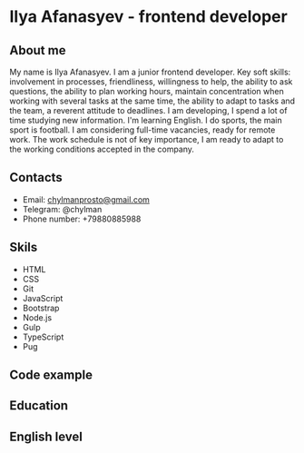 # Ilya Afanasyev - frontend developer

## About me

My name is Ilya Afanasyev. I am a junior frontend developer. Key soft skills: involvement in processes, friendliness, willingness to help, the ability
to ask questions, the ability to plan working hours, maintain concentration when working with
several tasks at the same time, the ability to adapt to tasks and the team, a reverent
attitude to deadlines.
I am developing, I spend a lot of time studying new information.
I'm learning English. I do sports, the main sport is football.
I am considering full-time vacancies, ready for remote work. The work schedule is not of
key importance, I am ready to adapt to the working conditions accepted in the company.

## Contacts

* Email: chylmanprosto@gmail.com
* Telegram: @chylman
* Phone number: +79880885988

## Skils

* HTML
* CSS
* Git
* JavaScript
* Bootstrap
* Node.js
* Gulp
* TypeScript
* Pug

## Code example

## Education

## English level

